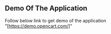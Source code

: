 ## Demo Of The Application
Follow below link to get demo of the application<br>
 "[https://demo.opencart.com/]"
